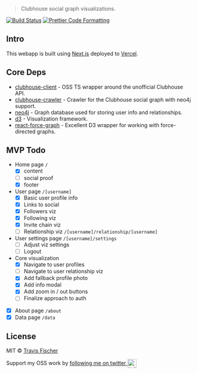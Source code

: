 > Clubhouse social graph visualizations.

[![Build Status](https://github.com/senpai-so/clubhouse-social-graph/actions/workflows/build.yml/badge.svg)](https://github.com/senpai-so/clubhouse-social-graph/actions/workflows/build.yml) [![Prettier Code Formatting](https://img.shields.io/badge/code_style-prettier-brightgreen.svg)](https://prettier.io)

## Intro

This webapp is built using [Next.js](https://nextjs.org) deployed to [Vercel](http://vercel.com).

## Core Deps

- [clubhouse-client](https://github.com/transitive-bullshit/clubhouse) - OSS TS wrapper around the unofficial Clubhouse API.
- [clubhouse-crawler](https://github.com/transitive-bullshit/clubhouse) - Crawler for the Clubhouse social graph with neo4j support.
- [neo4j](https://neo4j.com) - Graph database used for storing user info and relationships.
- [d3](https://d3js.org) - Visualization framework.
- [react-force-graph](https://github.com/vasturiano/react-force-graph) - Excellent D3 wrapper for working with force-directed graphs.

## MVP Todo

- Home page `/`
  - [x] content
  - [ ] social proof
  - [x] footer
- User page `/[username]`
  - [x] Basic user profile info
  - [x] Links to social
  - [x] Followers viz
  - [x] Following viz
  - [x] Invite chain viz
  - [ ] Relationship viz `/[username]/relationship/[username]`
- User settings page `/[username]/settings`
  - [ ] Adjust viz settings
  - [ ] Logout
- Core visualization
  - [x] Navigate to user profiles
  - [ ] Navigate to user relationship viz
  - [x] Add fallback profile photo
  - [x] Add info modal
  - [x] Add zoom in / out buttons
  - [ ] Finalize approach to auth
- [x] About page `/about`
- [x] Data page `/data`

## License

MIT © [Travis Fischer](https://transitivebullsh.it)

Support my OSS work by <a href="https://twitter.com/transitive_bs">following me on twitter <img src="https://storage.googleapis.com/saasify-assets/twitter-logo.svg" alt="twitter" height="24px" align="center"></a>
